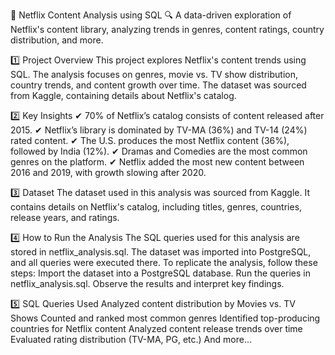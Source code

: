 📌 Netflix Content Analysis using SQL
🔍 A data-driven exploration of Netflix's content library, analyzing trends in genres, content ratings, country distribution, and more.

1️⃣ Project Overview
This project explores Netflix's content trends using SQL.
The analysis focuses on genres, movie vs. TV show distribution, country trends, and content growth over time.
The dataset was sourced from Kaggle, containing details about Netflix's catalog.

2️⃣ Key Insights
✔ 70% of Netflix’s catalog consists of content released after 2015.
✔ Netflix’s library is dominated by TV-MA (36%) and TV-14 (24%) rated content.
✔ The U.S. produces the most Netflix content (36%), followed by India (12%).
✔ Dramas and Comedies are the most common genres on the platform.
✔ Netflix added the most new content between 2016 and 2019, with growth slowing after 2020.

3️⃣ Dataset
The dataset used in this analysis was sourced from Kaggle.
It contains details on Netflix's catalog, including titles, genres, countries, release years, and ratings.

4️⃣ How to Run the Analysis
The SQL queries used for this analysis are stored in netflix_analysis.sql.
The dataset was imported into PostgreSQL, and all queries were executed there.
To replicate the analysis, follow these steps:
Import the dataset into a PostgreSQL database.
Run the queries in netflix_analysis.sql.
Observe the results and interpret key findings.

5️⃣ SQL Queries Used
Analyzed content distribution by Movies vs. TV Shows
Counted and ranked most common genres
Identified top-producing countries for Netflix content
Analyzed content release trends over time
Evaluated rating distribution (TV-MA, PG, etc.)
And more...
